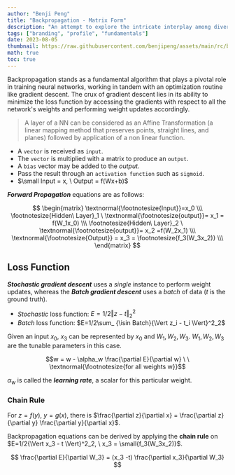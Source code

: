 ```yaml
---
author: "Benji Peng"
title: "Backpropagation - Matrix Form"
description: "An attempt to explore the intricate interplay among diverse industries, from infrastructure to consumer services"
tags: ["branding", "profile", "fundamentals"]
date: 2023-08-05
thumbnail: https://raw.githubusercontent.com/benjipeng/assets/main/rc/blog/ml/llm/gradient.jpg
math: true
toc: true
---
```


Backpropagation stands as a fundamental algorithm that plays a pivotal role in training neural networks, working in tandem with an optimization routine like gradient descent. The crux of gradient descent lies in its ability to minimize the loss function by accessing the gradients with respect to all the network's weights and performing weight updates accordingly.

> A layer of a NN can be considered as an Affine Transformation (a linear mapping method that preserves points, straight lines, and planes) followed by application of a non linear function.

- A `vector` is received as `input`.
- The `vector` is multiplied with a matrix to produce an `output`.
- A `bias` vector may be added to the *output*.
- Pass the result through an `activation function` such as `sigmoid`.
- $\small Input = x, \  Output = f(Wx+b)$

***Forward Propagation*** equations are as follows:

$$
\begin{matrix}
  \textnormal{\footnotesize{Input}}=x_0 \\\
  \footnotesize{Hidden\ Layer}_1 \ \textnormal{\footnotesize{output}}= x_1 = f(W_1x_0) \\\
  \footnotesize{Hidden\ Layer}_2 \ \textnormal{\footnotesize{output}}= x_2 =f(W_2x_1) \\\
  \textnormal{\footnotesize{Output}} = x_3 = \footnotesize{f_3(W_3x_2)} \\\
\end{matrix}
$$

## Loss Function

***Stochastic gradient descent*** uses a *single* instance to perform weight updates, whereas the ***Batch gradient descent*** uses a *batch* of data ($t$ is the ground truth).

- *Stochastic* loss function: $E=1/2{\Vert z - t \Vert}^2_2$
- *Batch* loss function: $E=1/2\sum_ {\isin Batch}{\Vert z_i - t_i \Vert}^2_2$

Given an input $x_0$, $x_3$ can be represented by $x_0$ and $W_1, W_2, W_3$. $W_1, W_2, W_3$ are the tunable parameters in this case.

$$w = w - \alpha_w \frac{\partial E}{\partial w} \ \ \textnormal{\footnotesize{for all weights w}}$$

$\alpha_w$ is called the ***learning rate***, a scalar for this particular weight.

### Chain Rule

For $z = f(y), \ y=g(x)$, there is $\frac{\partial z}{\partial x} = \frac{\partial z}{\partial y} \frac{\partial y}{\partial x}$.

Backpropagation equations can be derived by applying the **chain rule** on $E=1/2{\Vert x_3 - t \Vert}^2_2, \ x_3 = \small{f_3(W_3x_2)}$.

$$
\frac{\partial E}{\partial W_3} = (x_3 -t) \frac{\partial x_3}{\partial W_3}
$$
